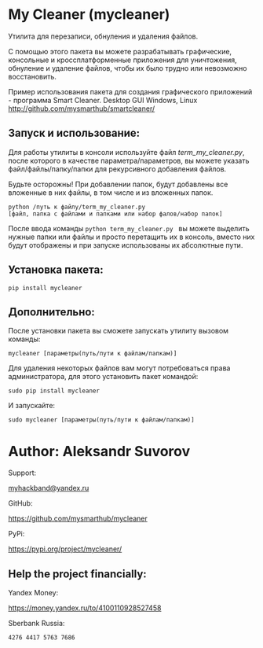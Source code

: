 My Cleaner (mycleaner)
===
Утилита для перезаписи, обнуления и удаления файлов.

С помощью этого пакета вы можете разрабатывать графические,
консольные и кроссплатформенные приложения для уничтожения,
обнуление и удаление файлов, чтобы
их было трудно или невозможно восстановить.

Пример использования пакета для создания графического приложений - программа Smart Cleaner.
Desktop GUI Windows, Linux
http://github.com/mysmarthub/smartcleaner/

Запуск и использование:
---
<p>Для работы утилиты в консоли используйте файл <i>term_my_cleaner.py</i>, после которого 
в качестве параметра/параметров, вы можете указать 
файл/файлы/папку/папки для рекурсивного добавления файлов.</p>
<p>Будьте осторожны! При добавлении папок, будут добавлены все вложенные в них файлы, 
в том числе и из вложенных папок.</p>
<code>python /путь к файлу/term_my_cleaner.py 
[файл, папка с файлами и папками или набор фалов/набор папок]</code>
<p>После ввода команды <code>python term_my_cleaner.py </code> вы можете выделить нужные папки или файлы 
и просто перетащить их в консоль, вместо них будут отображены и 
при запуске использованы их абсолютные пути.</p>

Установка пакета:
---
`pip install mycleaner`

Дополнительно:
---
<p>После установки пакета вы сможете запускать утилиту вызовом команды:</p>
<code>mycleaner [параметры(путь/пути к файлам/папкам)]</code>

<p>Для удаления некоторых файлов вам могут потребоваться права администратора, 
для этого установить пакет командой:</p>

`sudo pip install mycleaner`

<p>И запускайте:</p>
<code>sudo mycleaner [параметры(путь/пути к файлам/папкам)]</code>

Author: Aleksandr Suvorov
===

Support: 

myhackband@yandex.ru

GitHub: 

https://github.com/mysmarthub/mycleaner

PyPi:

https://pypi.org/project/mycleaner/

Help the project financially:
---
Yandex Money: 

https://money.yandex.ru/to/4100110928527458

Sberbank Russia: 

`4276 4417 5763 7686`
